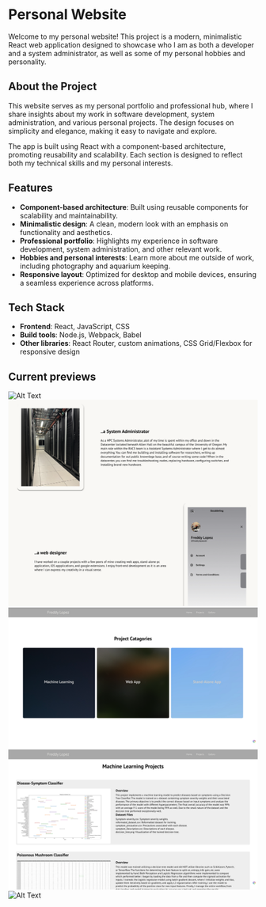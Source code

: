 # Personal Website

Welcome to my personal website! This project is a modern, minimalistic React web application designed to showcase who I am as both a developer and a system administrator, as well as some of my personal hobbies and personality.

## About the Project

This website serves as my personal portfolio and professional hub, where I share insights about my work in software development, system administration, and various personal projects. The design focuses on simplicity and elegance, making it easy to navigate and explore.

The app is built using React with a component-based architecture, promoting reusability and scalability. Each section is designed to reflect both my technical skills and my personal interests.

## Features

- **Component-based architecture**: Built using reusable components for scalability and maintainability.
- **Minimalistic design**: A clean, modern look with an emphasis on functionality and aesthetics.
- **Professional portfolio**: Highlights my experience in software development, system administration, and other relevant work.
- **Hobbies and personal interests**: Learn more about me outside of work, including photography and aquarium keeping.
- **Responsive layout**: Optimized for desktop and mobile devices, ensuring a seamless experience across platforms.

## Tech Stack

- **Frontend**: React, JavaScript, CSS
- **Build tools**: Node.js, Webpack, Babel
- **Other libraries**: React Router, custom animations, CSS Grid/Flexbox for responsive design

## Current previews

![Alt Text](./public/readme/home_screen.png)
![Alt Text](./public/readme/Zig_cards.png)
![Alt Text](./public/readme/Projects_tab.png)
![Alt Text](./public/readme/ML_projects.png)
![Alt Text](./public/readme/Gallery.png) 
